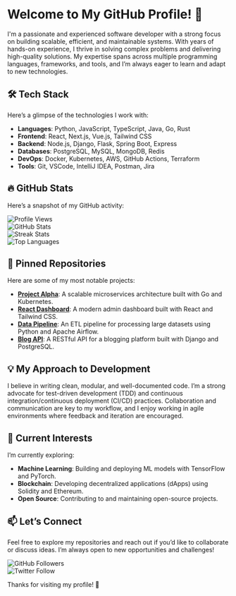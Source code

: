 # Welcome to My GitHub Profile! 👋  

I'm a passionate and experienced software developer with a strong focus on building scalable, efficient, and maintainable systems. With years of hands-on experience, I thrive in solving complex problems and delivering high-quality solutions. My expertise spans across multiple programming languages, frameworks, and tools, and I’m always eager to learn and adapt to new technologies.  

## 🛠️ Tech Stack  
Here’s a glimpse of the technologies I work with:  
- **Languages**: Python, JavaScript, TypeScript, Java, Go, Rust  
- **Frontend**: React, Next.js, Vue.js, Tailwind CSS  
- **Backend**: Node.js, Django, Flask, Spring Boot, Express  
- **Databases**: PostgreSQL, MySQL, MongoDB, Redis  
- **DevOps**: Docker, Kubernetes, AWS, GitHub Actions, Terraform  
- **Tools**: Git, VSCode, IntelliJ IDEA, Postman, Jira  

## 🔥 GitHub Stats  
Here’s a snapshot of my GitHub activity:  

![Profile Views](https://komarev.com/ghpvc/?username=schuppesage2001&color=blue)  
![GitHub Stats](https://github-readme-stats.vercel.app/api?username=schuppesage2001&show_icons=true&theme=radical)  
![Streak Stats](https://streak-stats.demolab.com/?user=schuppesage2001&theme=radical)  
![Top Languages](https://github-readme-stats.vercel.app/api/top-langs/?username=schuppesage2001&layout=compact&theme=radical)  

## 🚀 Pinned Repositories  
Here are some of my most notable projects:  
- **[Project Alpha](https://github.com/schuppesage2001/project-alpha)**: A scalable microservices architecture built with Go and Kubernetes.  
- **[React Dashboard](https://github.com/schuppesage2001/react-dashboard)**: A modern admin dashboard built with React and Tailwind CSS.  
- **[Data Pipeline](https://github.com/schuppesage2001/data-pipeline)**: An ETL pipeline for processing large datasets using Python and Apache Airflow.  
- **[Blog API](https://github.com/schuppesage2001/blog-api)**: A RESTful API for a blogging platform built with Django and PostgreSQL.  

## 💡 My Approach to Development  
I believe in writing clean, modular, and well-documented code. I’m a strong advocate for test-driven development (TDD) and continuous integration/continuous deployment (CI/CD) practices. Collaboration and communication are key to my workflow, and I enjoy working in agile environments where feedback and iteration are encouraged.  

## 🌱 Current Interests  
I’m currently exploring:  
- **Machine Learning**: Building and deploying ML models with TensorFlow and PyTorch.  
- **Blockchain**: Developing decentralized applications (dApps) using Solidity and Ethereum.  
- **Open Source**: Contributing to and maintaining open-source projects.  

## 📫 Let’s Connect  
Feel free to explore my repositories and reach out if you’d like to collaborate or discuss ideas. I’m always open to new opportunities and challenges!  

![GitHub Followers](https://img.shields.io/github/followers/schuppesage2001?style=social)  
![Twitter Follow](https://img.shields.io/twitter/follow/schuppesage2001?style=social)  

Thanks for visiting my profile! 🚀
